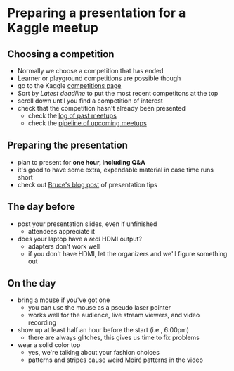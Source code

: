 # Preparing a presentation for a Kaggle meetup

## Choosing a competition

- Normally we choose a competition that has ended
- Learner or playground competitions are possible though
- go to the Kaggle [competitions page](https://www.kaggle.com/competitions)
- Sort by _Latest deadline_ to put the most recent competitons at the top
- scroll down until you find a competition of interest
- check that the competition hasn't already been presented
    - check the [log of past meetups](https://docs.google.com/spreadsheets/d/1dmunY2g2Is-S6PlfKVZy_99zbIGvVD-f4Omu_rcXrLo/edit?usp=sharing)
    - check the [pipeline of upcoming meetups](https://docs.google.com/spreadsheets/d/1YOVuiNuKMd6A5QCLNnNXCZX7UxiCL4dKv5bOq8K0gmw/edit?usp=sharing)

## Preparing the presentation

- plan to present for **one hour, including Q&A**
- it's good to have some extra, expendable material in case time runs short
- check out [Bruce's blog post](http://blog.kaggle.com/2017/08/09/learn-data-science-from-kaggle-competition-meetups/) of presentation tips

## The day before

- post your presentation slides, even if unfinished
    - attendees appreciate it
- does your laptop have a _real_ HDMI output?
    - adapters don't work well
    - if you don't have HDMI, let the organizers and we'll figure something out

## On the day

- bring a mouse if you've got one
    - you can use the mouse as a pseudo laser pointer
    - works well for the audience, live stream viewers, and video recording
- show up at least half an hour before the start (i.e., 6:00pm)
    - there are always glitches, this gives us time to fix problems
- wear a solid color top
    - yes, we're talking about your fashion choices
    - patterns and stripes cause weird Moiré patterns in the video
